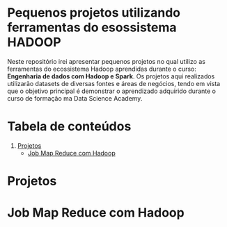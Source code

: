 <h1>Pequenos projetos utilizando ferramentas do esossistema HADOOP</h1>
 


 Neste repositório irei apresentar pequenos projetos no qual utilizo as ferramentas do ecossistema Hadoop aprendidas durante o curso: 
**Engenharia de dados com Hadoop e Spark**. Os projetos aqui realizados utilizarão datasets de diversas fontes e áreas de negócios, 
tendo em vista que o objetivo principal é demonstrar o aprendizado adquirido durante o curso de formação ma Data Science Academy. 

# Tabela de conteúdos 

1. [Projetos](https://github.com/CaioBrainer/Hadoop_ecosystem_little_projects#projetos)
   - [Job Map Reduce com Hadoop](https://github.com/CaioBrainer/Hadoop_ecosystem_little_projects#job_map_reduce_com_hadoop)


# Projetos

# Job Map Reduce com Hadoop 
